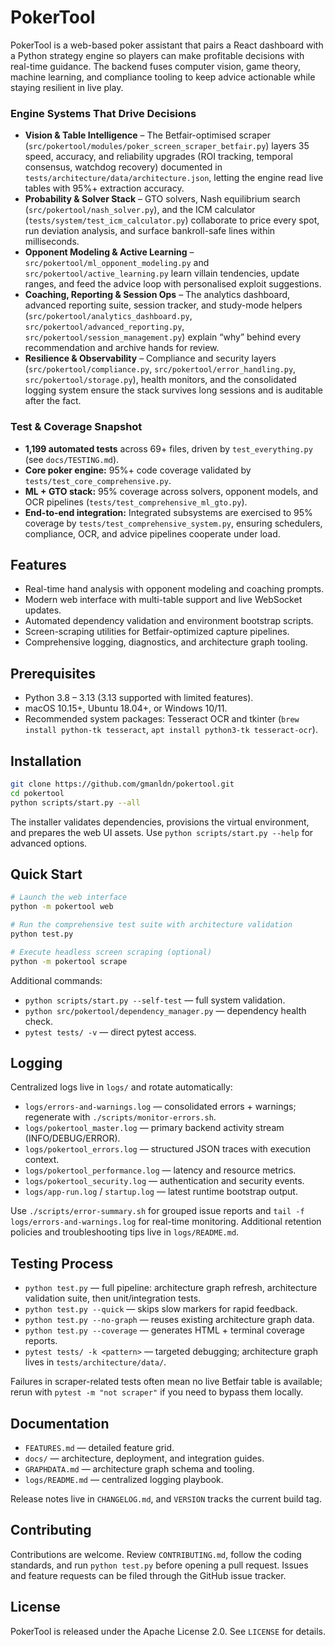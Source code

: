 # PokerTool

PokerTool is a web-based poker assistant that pairs a React dashboard with a Python strategy engine so players can make profitable decisions with real-time guidance. The backend fuses computer vision, game theory, machine learning, and compliance tooling to keep advice actionable while staying resilient in live play.

### Engine Systems That Drive Decisions
- **Vision & Table Intelligence** – The Betfair-optimised scraper (`src/pokertool/modules/poker_screen_scraper_betfair.py`) layers 35 speed, accuracy, and reliability upgrades (ROI tracking, temporal consensus, watchdog recovery) documented in `tests/architecture/data/architecture.json`, letting the engine read live tables with 95%+ extraction accuracy.
- **Probability & Solver Stack** – GTO solvers, Nash equilibrium search (`src/pokertool/nash_solver.py`), and the ICM calculator (`tests/system/test_icm_calculator.py`) collaborate to price every spot, run deviation analysis, and surface bankroll-safe lines within milliseconds.
- **Opponent Modeling & Active Learning** – `src/pokertool/ml_opponent_modeling.py` and `src/pokertool/active_learning.py` learn villain tendencies, update ranges, and feed the advice loop with personalised exploit suggestions.
- **Coaching, Reporting & Session Ops** – The analytics dashboard, advanced reporting suite, session tracker, and study-mode helpers (`src/pokertool/analytics_dashboard.py`, `src/pokertool/advanced_reporting.py`, `src/pokertool/session_management.py`) explain “why” behind every recommendation and archive hands for review.
- **Resilience & Observability** – Compliance and security layers (`src/pokertool/compliance.py`, `src/pokertool/error_handling.py`, `src/pokertool/storage.py`), health monitors, and the consolidated logging system ensure the stack survives long sessions and is auditable after the fact.

### Test & Coverage Snapshot
- **1,199 automated tests** across 69+ files, driven by `test_everything.py` (see `docs/TESTING.md`).
- **Core poker engine:** 95%+ code coverage validated by `tests/test_core_comprehensive.py`.
- **ML + GTO stack:** 95% coverage across solvers, opponent models, and OCR pipelines (`tests/test_comprehensive_ml_gto.py`).
- **End-to-end integration:** Integrated subsystems are exercised to 95% coverage by `tests/test_comprehensive_system.py`, ensuring schedulers, compliance, OCR, and advice pipelines cooperate under load.

## Features

- Real-time hand analysis with opponent modeling and coaching prompts.
- Modern web interface with multi-table support and live WebSocket updates.
- Automated dependency validation and environment bootstrap scripts.
- Screen-scraping utilities for Betfair-optimized capture pipelines.
- Comprehensive logging, diagnostics, and architecture graph tooling.

## Prerequisites

- Python 3.8 – 3.13 (3.13 supported with limited features).
- macOS 10.15+, Ubuntu 18.04+, or Windows 10/11.
- Recommended system packages: Tesseract OCR and tkinter (`brew install python-tk tesseract`, `apt install python3-tk tesseract-ocr`).

## Installation

```bash
git clone https://github.com/gmanldn/pokertool.git
cd pokertool
python scripts/start.py --all
```

The installer validates dependencies, provisions the virtual environment, and prepares the web UI assets. Use `python scripts/start.py --help` for advanced options.

## Quick Start

```bash
# Launch the web interface
python -m pokertool web

# Run the comprehensive test suite with architecture validation
python test.py

# Execute headless screen scraping (optional)
python -m pokertool scrape
```

Additional commands:

- `python scripts/start.py --self-test` — full system validation.
- `python src/pokertool/dependency_manager.py` — dependency health check.
- `pytest tests/ -v` — direct pytest access.

## Logging

Centralized logs live in `logs/` and rotate automatically:

- `logs/errors-and-warnings.log` — consolidated errors + warnings; regenerate with `./scripts/monitor-errors.sh`.
- `logs/pokertool_master.log` — primary backend activity stream (INFO/DEBUG/ERROR).
- `logs/pokertool_errors.log` — structured JSON traces with execution context.
- `logs/pokertool_performance.log` — latency and resource metrics.
- `logs/pokertool_security.log` — authentication and security events.
- `logs/app-run.log` / `startup.log` — latest runtime bootstrap output.

Use `./scripts/error-summary.sh` for grouped issue reports and `tail -f logs/errors-and-warnings.log` for real-time monitoring. Additional retention policies and troubleshooting tips live in `logs/README.md`.

## Testing Process

- `python test.py` — full pipeline: architecture graph refresh, architecture validation suite, then unit/integration tests.
- `python test.py --quick` — skips slow markers for rapid feedback.
- `python test.py --no-graph` — reuses existing architecture graph data.
- `python test.py --coverage` — generates HTML + terminal coverage reports.
- `pytest tests/ -k <pattern>` — targeted debugging; architecture graph lives in `tests/architecture/data/`.

Failures in scraper-related tests often mean no live Betfair table is available; rerun with `pytest -m "not scraper"` if you need to bypass them locally.

## Documentation

- `FEATURES.md` — detailed feature grid.
- `docs/` — architecture, deployment, and integration guides.
- `GRAPHDATA.md` — architecture graph schema and tooling.
- `logs/README.md` — centralized logging playbook.

Release notes live in `CHANGELOG.md`, and `VERSION` tracks the current build tag.

## Contributing

Contributions are welcome. Review `CONTRIBUTING.md`, follow the coding standards, and run `python test.py` before opening a pull request. Issues and feature requests can be filed through the GitHub issue tracker.

## License

PokerTool is released under the Apache License 2.0. See `LICENSE` for details.
